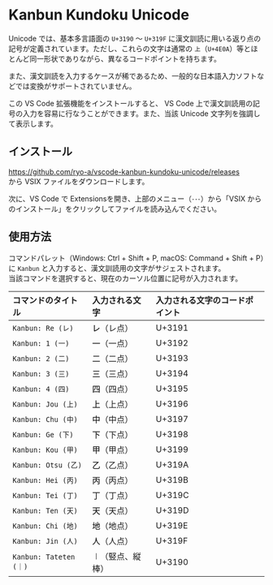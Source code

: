 # Kanbun Kundoku Unicode

Unicode では、基本多言語面の `U+3190` ～ `U+319F` に漢文訓読に用いる返り点の記号が定義されています。ただし、これらの文字は通常の `上`（`U+4E0A`）等とほとんど同一形状でありながら、異なるコードポイントを持ちます。

また、漢文訓読を入力するケースが稀であるため、一般的な日本語入力ソフトなどでは変換がサポートされていません。

この VS Code 拡張機能をインストールすると、 VS Code 上で漢文訓読用の記号の入力を容易に行なうことができます。また、当該 Unicode 文字列を強調して表示します。

## インストール

https://github.com/ryo-a/vscode-kanbun-kundoku-unicode/releases<br>
から VSIX ファイルをダウンロードします。

次に、VS Code で Extensionsを開き、上部のメニュー（`･･･`）から「VSIX からのインストール」をクリックしてファイルを読み込んでください。

## 使用方法

コマンドパレット（Windows: Ctrl + Shift + P, macOS: Command + Shift + P）に `Kanbun` と入力すると、漢文訓読用の文字がサジェストされます。<br>
当該コマンドを選択すると、現在のカーソル位置に記号が入力されます。

|コマンドのタイトル|入力される文字|入力される文字のコードポイント|
|:---|:---|:---|
|`Kanbun: Re (レ)`|㆑（レ点）|U+3191|
|`Kanbun: 1 (一)`|㆒（一点）|U+3192|
|`Kanbun: 2 (二)`|㆓（二点）|U+3193|
|`Kanbun: 3 (三)`|㆔（三点）|U+3194|
|`Kanbun: 4 (四)`|㆕（四点）|U+3195|
|`Kanbun: Jou (上)`|㆖（上点）|U+3196|
|`Kanbun: Chu (中)`|㆗（中点）|U+3197|
|`Kanbun: Ge (下)`|㆘（下点）|U+3198|
|`Kanbun: Kou (甲)`|㆙（甲点）|U+3199|
|`Kanbun: Otsu (乙)`|㆚（乙点）|U+319A|
|`Kanbun: Hei (丙)`|㆛（丙点）|U+319B|
|`Kanbun: Tei (丁)`|㆜（丁点）|U+319C|
|`Kanbun: Ten (天)`|㆝（天点）|U+319D|
|`Kanbun: Chi (地)`|㆞（地点）|U+319E|
|`Kanbun: Jin (人)`|㆟（人点）|U+319F|
|`Kanbun: Tateten (｜)`|㆐（竪点、縦棒）|U+3190|
